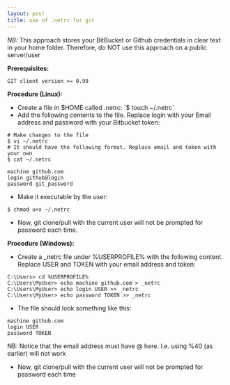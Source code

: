 ```yaml
---
layout: post
title: use of .netrc for git
---
```



*NB:* This approach stores your BitBucket or Github credentials in clear text in your home folder. Therefore, do NOT use this approach on a public server/user

**Prerequisites:**

`GIT client version >= 0.99`

**Procedure (Linux):**
* Create a file in $HOME called .netrc: `$ touch ~/.netrc`
* Add the following contents to the file. Replace login with your Email address and password with your Bitbucket token: 

```
# Make changes to the file
$ vi ~/.netrc
# It should have the following format. Replace email and token with your own
$ cat ~/.netrc

machine github.com
login github@login
password git_password
```

* Make it executable by the user:

```
$ chmod u+x ~/.netrc
```

* Now, git clone/pull with the current user will not be prompted for password each time.

**Procedure (Windows):**
* Create a _netrc file under %USERPROFILE% with the following content. 
Replace USER and TOKEN with your email address and token:

```
C:\Users> cd %USERPROFILE%
C:\Users\MyUser> echo machine github.com > _netrc
C:\Users\MyUser> echo login USER >> _netrc
C:\Users\MyUser> echo password TOKEN >> _netrc
```

* The file should look something like this:

```
machine github.com
login USER
password TOKEN
```


NB: Notice that the email address must have @ here. I.e. using %40 (as earlier) will not work

* Now, git clone/pull with the current user will not be prompted for password each time
